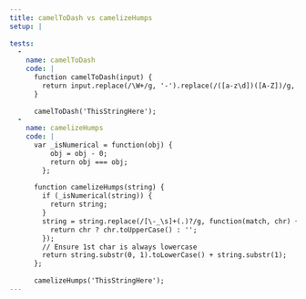 ```yaml
---
title: camelToDash vs camelizeHumps
setup: |
  
tests:
  -
    name: camelToDash
    code: |
      function camelToDash(input) {
        return input.replace(/\W+/g, '-').replace(/([a-z\d])([A-Z])/g, '$1-$2').toLowerCase();
      }
      
      camelToDash('ThisStringHere');
  -
    name: camelizeHumps
    code: |
      var _isNumerical = function(obj) {
          obj = obj - 0;
          return obj === obj;
        };
      
      function camelizeHumps(string) {
        if (_isNumerical(string)) {
          return string;
        }
        string = string.replace(/[\-_\s]+(.)?/g, function(match, chr) {
          return chr ? chr.toUpperCase() : '';
        });
        // Ensure 1st char is always lowercase
        return string.substr(0, 1).toLowerCase() + string.substr(1);
      };
      
      camelizeHumps('ThisStringHere');
---
```


